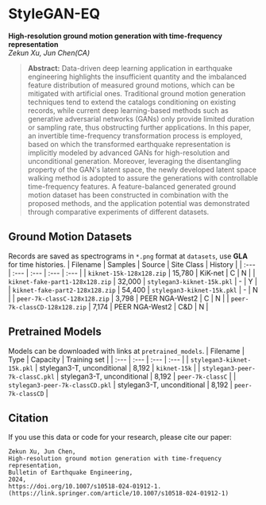 # StyleGAN-EQ
**High-resolution ground motion generation with time-frequency representation**<br>
*Zekun Xu, Jun Chen(CA)*

>**Abstract:** Data-driven deep learning application in earthquake engineering highlights the insufficient quantity and the imbalanced feature distribution of measured ground motions, which can be mitigated with artificial ones. Traditional ground motion generation techniques tend to extend the catalogs conditioning on existing records, while current deep learning-based methods such as generative adversarial networks (GANs) only provide limited duration or sampling rate, thus obstructing further applications. In this paper, an invertible time-frequency transformation process is employed, based on which the transformed earthquake representation is implicitly modeled by advanced GANs for high-resolution and unconditional generation. Moreover, leveraging the disentangling property of the GAN's latent space, the newly developed latent space walking method is adopted to assure the generations with controllable time-frequency features. A feature-balanced generated ground motion dataset has been constructed in combination with the proposed methods, and the application potential was demonstrated through comparative experiments of different datasets.

## Ground Motion Datasets
Records are saved as spectrograms in `*.png` format at `datasets`, use **GLA** for time histories.
| Filename | Samples | Source | Site Class | History |
| :--- | :--- | :--- | :--- | :--- |
| `kiknet-15k-128x128.zip` | 15,780 | KiK-net | C | N |
| `kiknet-fake-part1-128x128.zip` | 32,000 | `stylegan3-kiknet-15k.pkl` | - | Y |
| `kiknet-fake-part2-128x128.zip` | 54,400 | `stylegan3-kiknet-15k.pkl` | - | N |
| `peer-7k-classC-128x128.zip` | 3,798 | PEER NGA-West2 | C | N |
| `peer-7k-classCD-128x128.zip` | 7,174 | PEER NGA-West2 | C&D | N |

## Pretrained Models
Models can be downloaded with links at `pretrained_models`.
| Filename | Type | Capacity | Training set |
| :--- | :--- | :--- | :--- |
| `stylegan3-kiknet-15k.pkl` | stylegan3-T, unconditional | 8,192 | `kiknet-15k` |
| `stylegan3-peer-7k-classC.pkl` | stylegan3-T, unconditional | 8,192 | `peer-7k-classC` |
| `stylegan3-peer-7k-classCD.pkl` | stylegan3-T, unconditional | 8,192 | `peer-7k-classCD` |

## Citation
If you use this data or code for your research, please cite our paper:

```
Zekun Xu, Jun Chen,
High-resolution ground motion generation with time-frequency representation,
Bulletin of Earthquake Engineering,
2024,
https://doi.org/10.1007/s10518-024-01912-1.
(https://link.springer.com/article/10.1007/s10518-024-01912-1)
```
